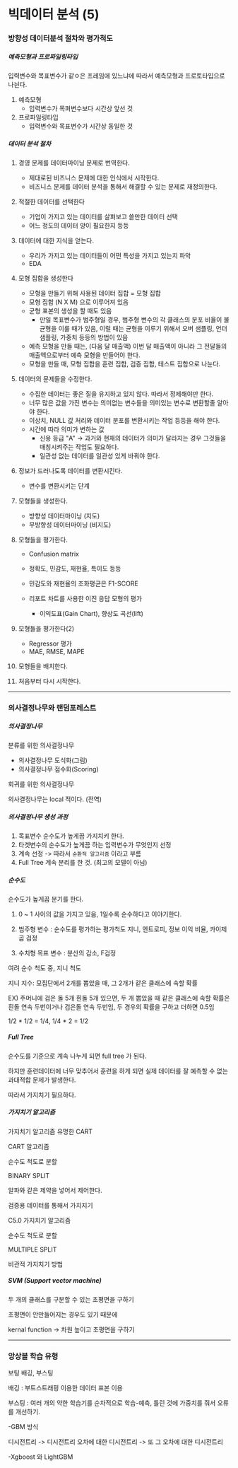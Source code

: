# 빅데이터 분석 (5)



### 방향성 데이터분석 절차와 평가척도



##### 예측모형과 프로파일링타입



입력변수와 목표변수가 같ㅇ은 프레임에 있느냐에 따라서 예측모형과 프로토타입으로 나뉜다.



1. 예측모형
   - 입력변수가 목펴변수보다 시간상 앞선 것
2. 프로파일링타입
   - 입력변수와 목표변수가 시간상 동일한 것



##### 데이터 분석 절차



1. 경영 문제를 데이터마이닝 문제로 번역한다.

   - 제대로된 비즈니스 문제에 대한 인식에서 시작한다.
   - 비즈니스 문제를 데이터 분석을 통해서 해결할 수 있는 문제로 재정의한다.

2. 적절한 데이터를 선택한다

   - 기업이 가지고 있는 데이터를 살펴보고 쓸만한 데이터 선택
   - 어느 정도의 데이터 양이 필요한지 등등

   

3. 데이터에 대한 지식을 얻는다.

   - 우리가 가지고 있는 데이터들이 어떤 특성을 가지고 있는지 파악
   - EDA

4. 모형 집합을 생성한다

   - 모형을 만들기 위해 사용된 데이터 집합 = 모형 집합
   - 모형 집합 (N X M) 으로 이루어져 있음
   - 균형 표본의 생성을 할 때도 있음
     - 만일 목표변수가 범주형일 경우, 범주형 변수의 각 클래스의 분포 비율이 불균형을 이룰 때가 있음, 이럴 때는 균형을 이루기 위해서 오버 샘플링, 언더 샘플링, 가중치 등등의 방법이 있음
   - 예측 모형을 만들 때는, (다음 달 매출액) 이번 달 매출액이 아니라 그 전달들의 매출액으로부터 예측 모형을 만들어야 한다.
   - 모형을 만들 때, 모형 집합을 훈련 집합, 검증 집합, 테스트 집합으로 나눈다.

5. 데이터의 문제들을 수정한다.

   - 수집한 데이터는 좋은 질을 유지하고 있지 않다. 따라서 정제해야만 한다.
   - 너무 많은 값을 가진 변수는 의미없는 변수들을 의미있는 변수로 변환할줄 알아야 한다.
   - 이상치, NULL 값 처리와 데이터 분포를 변환시키는 작업 등등을 해야 한다.
   - 시간에 따라 의미가 변하는 값
     - 신용 등급 "A" -> 과거와 현재의 데이터가 의미가 달라지는 경우 그것들을 매칭시켜주는 작업도 필요하다.
     - 일관성 없는 데이터를 일관성 있게 바꿔야 한다.

6. 정보가 드러나도록 데이터를 변환시킨다.

   - 변수를 변환시키는 단계

7. 모형들을 생성한다.

   - 방향성 데이터마이닝 (지도)
   - 무방향성 데이터마이닝 (비지도)

8. 모형들을 평가한다.

   - Confusion matrix

   - 정확도, 민감도, 재현율, 특이도 등등

   - 민감도와 재현율의 조화평균은 F1-SCORE

   - 리포트 차트를 사용한 이진 응답 모형의 평가

     - 이익도표(Gain Chart), 향상도 곡선(lift)

     

     

9. 모형들을 평가한다(2)

   - Regressor 평가
   - MAE, RMSE, MAPE

10. 모형들을 배치한다.

11. 처음부터 다시 시작한다.

    

<HR>



### 의사결정나무와 랜덤포레스트



##### 의사결정나무



분류를 위한 의사결정나무



- 의사결정나무 도식화(그림)
- 의사결정나무 점수화(Scoring)



회귀를 위한 의사결정나무



의사결정나무는 local 적이다. (전역)



##### 의사결정나무 생성 과정



1. 목표변수 순수도가 높게끔 가지치키 한다.
2. 타겟변수의 순수도가 높게끔 하는 입력변수가 무엇인지 선정
3. 계속 선정 -> 따라서 `순환적 알고리즘` 이라고 부름
4. Full Tree 계속 분리를 한 것. (최고의 모델이 아님)



##### 순수도



순수도가 높게끔 분기를 한다.



1. 0 ~ 1 사이의 값을  가지고 있음, 1일수록 순수하다고 이야기한다.
2. 범주형 변수 : 순수도를 평가하는 평가척도  지니, 엔트로피, 정보 이익 비율, 카이제곱 검정

3. 수치형 목표 변수 : 분산의 감소, F검정



여려 순수 척도 중, 지니 척도



지니 지수: 모집단에서 2개를 뽑았을 때, 그 2개가 같은 클래스에 속할 확률

EX) 주머니에 검은 돌 5개 흰돌 5개 있으면, 두 개 뽑았을 때 같은 클래스에 속할 확률은 흰돌 연속 두번이거나 검은돌 연속 두번임, 두 경우의 확률을 구하고 더하면 0.5임

1/2 * 1/2 = 1/4, 1/4 * 2 = 1/2



##### Full Tree



순수도를 기준으로 계속 나누게 되면 full tree 가 된다. 

하지만 훈련데이터에 너무 맞추어서 훈련을 하게 되면 실제 데이터를 잘 예측할 수 없는 과대적합 문제가 발생한다.



따라서 가지치기 필요하다.



##### 가지치기 알고리즘



가지치기 알고리즘 유명한 CART



CART 알고리즘



순수도 척도로 분할

BINARY SPLIT

알파와 같은 제약을 넣어서 제어한다.

검증용 데이터를 통해서 가치지기



C5.0 가지치기 알고리즘



순수도 척도로 분할

MULTIPLE SPLIT

비관적 가지치기 방법





##### SVM (Support vector machine)



두 개의 클래스를 구분할 수 있는 초평면을 구하기



초평면이 안만들어지는 경우도 있기 때문에 

kernal function -> 차원 높이고 초평면을 구하기



<hr>



### 앙상블 학습 유형



보팅 배깅, 부스팅





배깅 : 부트스트래핑 이용한 데이터 표본 이용

부스팅 : 여러 개의 약한 학습기를 순차적으로 학습-예측, 틀린 것에 가중치를 줘서 오류를 개선하기.



-GBM 방식



디시전트리 -> 디시전트리 오차에 대한 디시전트리 -> 또 그 오차에 대한 디시전트리



-Xgboost 와 LightGBM



